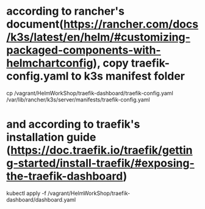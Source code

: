 # according to rancher's document(https://rancher.com/docs/k3s/latest/en/helm/#customizing-packaged-components-with-helmchartconfig), copy traefik-config.yaml to k3s manifest folder
cp /vagrant/HelmWorkShop/traefik-dashboard/traefik-config.yaml /var/lib/rancher/k3s/server/manifests/traefik-config.yaml

# and according to traefik's installation guide (https://doc.traefik.io/traefik/getting-started/install-traefik/#exposing-the-traefik-dashboard)
kubectl apply -f /vagrant/HelmWorkShop/traefik-dashboard/dashboard.yaml